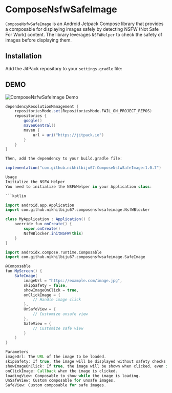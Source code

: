 # ComposeNsfwSafeImage

`ComposeNsfwSafeImage` is an Android Jetpack Compose library that provides a composable for displaying images safely by detecting NSFW (Not Safe For Work) content. The library leverages `NSFWHelper` to check the safety of images before displaying them.

## Installation

Add the JitPack repository to your `settings.gradle` file:
## DEMO
![ComposeNsfwSafeImage Demo](https://i.ibb.co/gPKNNyk/Whats-App-Video-2023-06-12-at-21-04-24-Adobe-Express-1.gif)
```groovy
dependencyResolutionManagement {
    repositoriesMode.set(RepositoriesMode.FAIL_ON_PROJECT_REPOS)
    repositories {
        google()
        mavenCentral()
        maven {
            url = uri("https://jitpack.io")
        }
    }
}

Then, add the dependency to your build.gradle file:

implementation("com.github.nikhilbiju67:ComposeNsfwSafeImage:1.0.7")

Usage
Initialize the NSFW Helper
You need to initialize the NSFWHelper in your Application class:

```kotlin

import android.app.Application
import com.github.nikhilbiju67.composensfwsafeimage.NsfWBlocker

class MyApplication : Application() {
    override fun onCreate() {
        super.onCreate()
        NsfWBlocker.initNSFW(this)
    }
}

import androidx.compose.runtime.Composable
import com.github.nikhilbiju67.composensfwsafeimage.SafeImage

@Composable
fun MyScreen() {
    SafeImage(
        imageUrl = "https://example.com/image.jpg",
        skipSafety = false,
        showImageOnClick = true,
        onClickImage = {
            // Handle image click
        },
        UnSafeView = {
            // Customize unsafe view
        },
        SafeView = {
            // Customize safe view
        }
    )
}

Parameters
imageUrl: The URL of the image to be loaded.
skipSafety: If true, the image will be displayed without safety checks.
showImageOnClick: If true, the image will be shown when clicked, even if marked unsafe.
onClickImage: Callback when the image is clicked.
loadingView: Composable to show while the image is loading.
UnSafeView: Custom composable for unsafe images.
SafeView: Custom composable for safe images.
